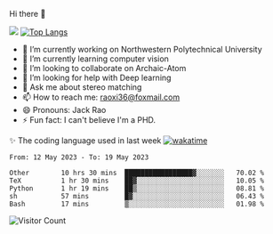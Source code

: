 Hi there 👋

![](https://github-readme-stats.vercel.app/api?username=ZhiboRao)
[![Top Langs](https://github-readme-stats.vercel.app/api/top-langs/?username=ZhiboRao&layout=compact)](https://github.com/anuraghazra/github-readme-stats)

- 🔭 I’m currently working on Northwestern Polytechnical University
- 🌱 I’m currently learning computer vision
- 👯 I’m looking to collaborate on Archaic-Atom
- 🤔 I’m looking for help with Deep learning
- 💬 Ask me about stereo matching
- 📫 How to reach me: raoxi36@foxmail.com
- 😄 Pronouns: Jack Rao
- ⚡ Fun fact: I can't believe I'm a PHD.

✨ The coding language used in last week [![wakatime](https://wakatime.com/badge/user/51ec5ec7-4742-4243-9eea-732ade32c0b7.svg)](https://wakatime.com/@51ec5ec7-4742-4243-9eea-732ade32c0b7)
<!--START_SECTION:waka-->

```text
From: 12 May 2023 - To: 19 May 2023

Other        10 hrs 30 mins  █████████████████▓░░░░░░░   70.02 %
TeX          1 hr 30 mins    ██▓░░░░░░░░░░░░░░░░░░░░░░   10.05 %
Python       1 hr 19 mins    ██▒░░░░░░░░░░░░░░░░░░░░░░   08.81 %
sh           57 mins         █▓░░░░░░░░░░░░░░░░░░░░░░░   06.43 %
Bash         17 mins         ▒░░░░░░░░░░░░░░░░░░░░░░░░   01.98 %
```

<!--END_SECTION:waka-->

![Visitor Count](https://profile-counter.glitch.me/Raohaocheng/count.svg)
